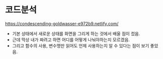 # 코드분석

https://condescending-goldwasser-e972b9.netlify.com/

- 기본 상태에서 새로운 상태를 화면을 그리게 하는 것에서 배울 점이 컸음. 
- 근데 막상 내가 짜려고 하면 어디를 어떻게 나눠야하는지 모르겠음.
- 그리고 함수의 사용, 변수명만 읽어도 언제 사용하는지 알 수 있다는 점이 보기 좋았음.


